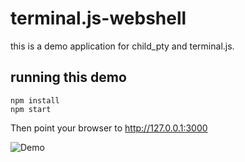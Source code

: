 terminal.js-webshell
====================

this is a demo application for child_pty and terminal.js.

running this demo
-----------------

```
npm install
npm start
```

Then point your browser to http://127.0.0.1:3000

![Demo](https://raw.githubusercontent.com/Gottox/terminal.js-webshell/master/demo.gif)
